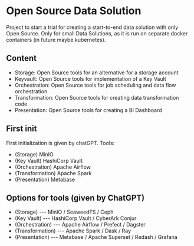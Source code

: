 # Open Source Data Solution
Project to start a trial for creating a start-to-end data solution with only Open Source.
Only for small Data Solutions, as it is run on separate docker containers (in future maybe kubernetes).


## Content
- Storage: Open Source tools for an alternative for a storage account
- Keyvault: Open Source tools for implementation of a Key Vault
- Orchestration: Open Source tools for job scheduling and data flow orchestration
- Transformation: Open Source tools for creating data transformation code
- Presentation: Open Source tools for creating a BI Dashboard


## First init
First initialization is given by chatGPT. 
Tools:
* (Storage) MinIO
* (Key Vault) HashiCorp Vault
* (Orchestration) Apache Airflow
* (Transformation) Apache Spark
* (Presentation) Metabase


## Options for tools (given by ChatGPT)
* (Storage) --- MinIO / SeaweedFS / Ceph
* (Key Vault) --- HashiCorp Vault / CyberArk Conjur
* (Orchestration) --- Apache Airflow / Prefect / Dagster
* (Transformation) --- Apache Spark / Dask / Ray
* (Presentation) --- Metabase / Apache Superset / Redash / Grafana

